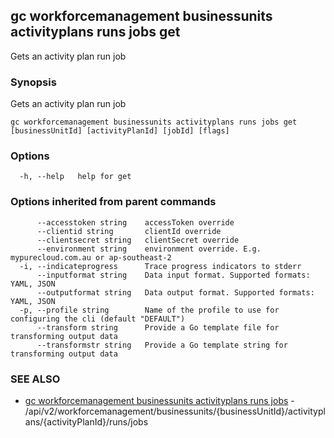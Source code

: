 ## gc workforcemanagement businessunits activityplans runs jobs get

Gets an activity plan run job

### Synopsis

Gets an activity plan run job

```
gc workforcemanagement businessunits activityplans runs jobs get [businessUnitId] [activityPlanId] [jobId] [flags]
```

### Options

```
  -h, --help   help for get
```

### Options inherited from parent commands

```
      --accesstoken string    accessToken override
      --clientid string       clientId override
      --clientsecret string   clientSecret override
      --environment string    environment override. E.g. mypurecloud.com.au or ap-southeast-2
  -i, --indicateprogress      Trace progress indicators to stderr
      --inputformat string    Data input format. Supported formats: YAML, JSON
      --outputformat string   Data output format. Supported formats: YAML, JSON
  -p, --profile string        Name of the profile to use for configuring the cli (default "DEFAULT")
      --transform string      Provide a Go template file for transforming output data
      --transformstr string   Provide a Go template string for transforming output data
```

### SEE ALSO

* [gc workforcemanagement businessunits activityplans runs jobs](gc_workforcemanagement_businessunits_activityplans_runs_jobs.html)	 - /api/v2/workforcemanagement/businessunits/{businessUnitId}/activityplans/{activityPlanId}/runs/jobs


